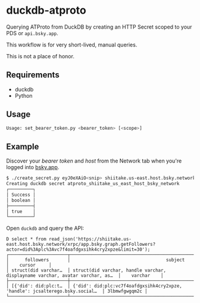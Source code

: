 # duckdb-atproto

Querying ATProto from DuckDB by creating an HTTP Secret scoped to your PDS or `api.bsky.app`.

This workflow is for very short-lived, manual queries.

This is not a place of honor.

## Requirements

* duckdb
* Python

## Usage

```bash
Usage: set_bearer_token.py <bearer_token> [<scope>]
```

## Example

Discover your *bearer token* and *host* from the Network tab when you're logged into [bsky.app](https://bsky.app).

```bash
$ ./create_secret.py eyJ0eXAiO<snip> shiitake.us-east.host.bsky.network
Creating duckdb secret atproto_shiitake_us_east_host_bsky_network
┌─────────┐
│ Success │
│ boolean │
├─────────┤
│ true    │
└─────────┘
```

Open `duckdb` and query the API:

```
D select * from read_json('https://shiitake.us-east.host.bsky.network/xrpc/app.bsky.graph.getFollowers?actor=did%3Aplc%3Avc7f4oafdgxsihk4cry2xpze&limit=30');
┌──────────────────────┬───────────────────────────────────────────────────────────────────────────────┬───────────────┐
│      followers       │                                    subject                                    │    cursor     │
│ struct(did varchar…  │ struct(did varchar, handle varchar, displayname varchar, avatar varchar, as…  │    varchar    │
├──────────────────────┼───────────────────────────────────────────────────────────────────────────────┼───────────────┤
│ [{'did': did:plc:t…  │ {'did': did:plc:vc7f4oafdgxsihk4cry2xpze, 'handle': jcsalterego.bsky.social…  │ 3lbmwfgwgqm2c │
└──────────────────────┴───────────────────────────────────────────────────────────────────────────────┴───────────────┘
```
